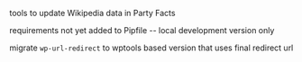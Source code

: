 tools to update Wikipedia data in Party Facts

requirements not yet added to Pipfile -- local development version only

migrate `wp-url-redirect` to wptools based version that uses final redirect url
